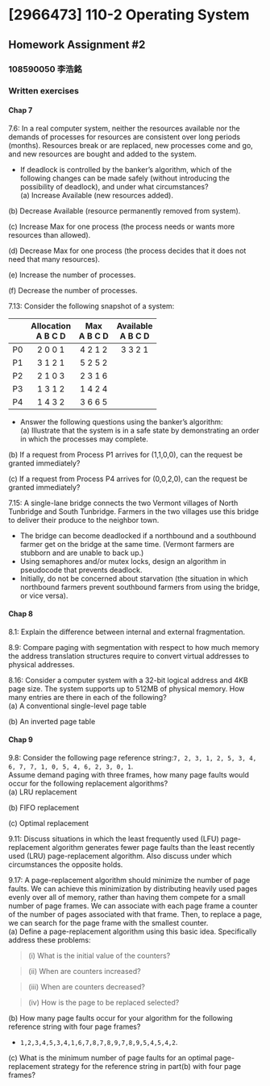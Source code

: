 # [2966473] 110-2 Operating System

## Homework Assignment #2

### 108590050 李浩銘

### Written exercises

#### Chap 7

7.6: In a real computer system, neither the resources available nor the demands of processes for resources are consistent over long periods (months). Resources break or are replaced, new processes come and go, and new resources are bought and added to the system.

- If deadlock is controlled by the banker’s algorithm, which of the following changes can be made safely (without introducing the possibility of deadlock), and under what circumstances?  
(a) Increase Available (new resources added).
>

(b) Decrease Available (resource permanently removed from system).
>

(c) Increase Max for one process (the process needs or wants more resources than allowed).
>

(d) Decrease Max for one process (the process decides that it does not need that many resources).
>

(e) Increase the number of processes.
>

(f) Decrease the number of processes.
>

7.13: Consider the following snapshot of a system:

|    | Allocation <br /> A B C D| Max <br /> A B C D | Available <br /> A B C D|
|:--:|:-------:|:-------:|:-------:|
| P0 | 2 0 0 1 | 4 2 1 2 | 3 3 2 1 |
| P1 | 3 1 2 1 | 5 2 5 2 |         |
| P2 | 2 1 0 3 | 2 3 1 6 |         |
| P3 | 1 3 1 2 | 1 4 2 4 |         |
| P4 | 1 4 3 2 | 3 6 6 5 |         |

- Answer the following questions using the banker’s algorithm:  
(a) Illustrate that the system is in a safe state by demonstrating an order in which the processes may complete.
>

(b) If a request from Process P1 arrives for (1,1,0,0), can the request be granted immediately?
>

(c) If a request from Process P4 arrives for (0,0,2,0), can the request be granted immediately?
>

7.15: A single-lane bridge connects the two Vermont villages of North Tunbridge and South Tunbridge. Farmers in the two villages use this bridge to deliver their produce to the neighbor town.

- The bridge can become deadlocked if a northbound and a southbound farmer get on the bridge at the same time. (Vermont farmers are stubborn and are unable to back up.)
- Using semaphores and/or mutex locks, design an algorithm in pseudocode that prevents deadlock.
- Initially, do not be concerned about starvation (the situation in which northbound farmers prevent southbound farmers from using the bridge, or vice versa).
>

#### Chap 8

8.1: Explain the difference between internal and external fragmentation.
>

8.9: Compare paging with segmentation with respect to how much memory the address translation structures require to convert virtual addresses to physical addresses.
>

8.16: Consider a computer system with a 32-bit logical address and 4KB page size. The system supports up to 512MB of physical memory. How many entries are there in each of the following?  
(a) A conventional single-level page table
>

(b) An inverted page table
>

#### Chap 9

9.8: Consider the following page reference string:`7, 2, 3, 1, 2, 5, 3, 4, 6, 7, 7, 1, 0, 5, 4, 6, 2, 3, 0, 1`.  
Assume demand paging with three frames, how many page faults would occur for the following replacement algorithms?  
(a) LRU replacement
>

(b) FIFO replacement
>

(c) Optimal replacement
>

9.11: Discuss situations in which the least frequently used (LFU) page-replacement algorithm generates fewer page faults than the least recently used (LRU) page-replacement algorithm. Also discuss under which circumstances the opposite holds.
>

9.17: A page-replacement algorithm should minimize the number of page faults. We can achieve this minimization by distributing heavily used pages evenly over all of memory, rather than having them compete for a small number of page frames. We can associate with each page frame a counter of the number of pages associated with that frame. Then, to replace a page, we can search for the page frame with the smallest counter.  
(a) Define a page-replacement algorithm using this basic idea. Specifically address these problems:
> (i) What is the initial value of the counters?
>

> (ii) When are counters increased?
>

> (iii) When are counters decreased?
>

> (iv) How is the page to be replaced selected?
>

(b) How many page faults occur for your algorithm for the following reference string with four page frames?

- `1,2,3,4,5,3,4,1,6,7,8,7,8,9,7,8,9,5,4,5,4,2`.
>

(c) What is the minimum number of page faults for an optimal page-replacement strategy for the reference string in part(b) with four page frames?
>
